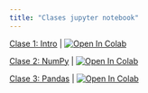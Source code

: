 ```yaml
---
title: "Clases jupyter notebook"
---
```


[Clase 1: Intro](clases/Clase%201-%20Intro.ipynb) | <a href="https://colab.research.google.com/github/hizocar/usm-course/blob/main/docs/clases/Clase%201-%20Intro.ipynb" target="_parent"><img src="https://colab.research.google.com/assets/colab-badge.svg" alt="Open In Colab"/></a>

[Clase 2: NumPy](clases/Clase%202-%20NumPy.ipynb) | <a href="https://colab.research.google.com/github/hizocar/usm-course/blob/main/docs/clases/Clase%202-%20NumPy.ipynb" target="_parent"><img src="https://colab.research.google.com/assets/colab-badge.svg" alt="Open In Colab"/></a>

[Clase 3: Pandas](clases/Clase%203-%20Pandas.ipynb) | <a href="https://colab.research.google.com/github/hizocar/usm-course/blob/main/docs/clases/Clase%203-%20Pandas.ipynb" target="_parent"><img src="https://colab.research.google.com/assets/colab-badge.svg" alt="Open In Colab"/></a>
